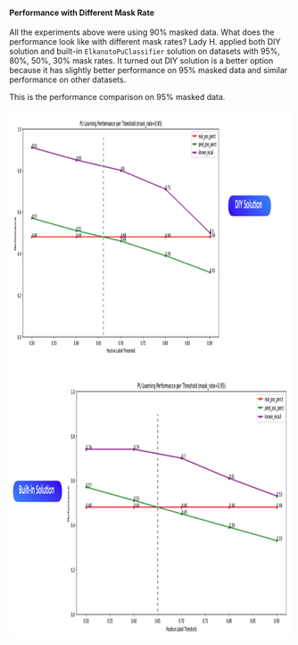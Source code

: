 #### Performance with Different Mask Rate

All the experiments above were using 90% masked data. What does the performance look like with different mask rates? Lady H. applied both DIY solution and built-in `ElkanotoPuClassifier` solution on datasets with 95%, 80%, 50%, 30% mask rates. It turned out DIY solution is a better option because it has slightly better performance on 95% masked data and similar performance on other datasets.

This is the performance comparison on 95% masked data. 

<img src="https://github.com/lady-h-world/My_Garden/blob/main/images/Resplendent_Tree_images/pu_0.95.png" width="1153" height="946" />
